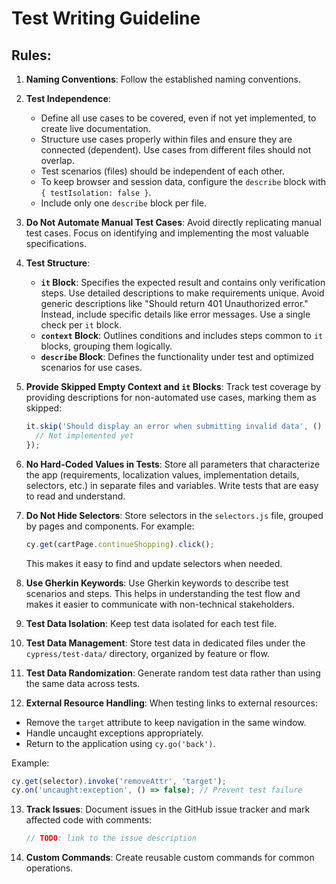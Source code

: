 # Test Writing Guideline

## Rules:

1. **Naming Conventions**: Follow the established naming conventions.

2. **Test Independence**:
    - Define all use cases to be covered, even if not yet implemented, to create live documentation.
    - Structure use cases properly within files and ensure they are connected (dependent). Use cases from different files should not overlap.
    - Test scenarios (files) should be independent of each other.
    - To keep browser and session data, configure the `describe` block with `{ testIsolation: false }`.
    - Include only one `describe` block per file.

3. **Do Not Automate Manual Test Cases**: Avoid directly replicating manual test cases. Focus on identifying and implementing the most valuable specifications.

4. **Test Structure**:
    - **`it` Block**: Specifies the expected result and contains only verification steps. Use detailed descriptions to make requirements unique. Avoid generic descriptions like "Should return 401 Unauthorized error." Instead, include specific details like error messages. Use a single check per `it` block.
    - **`context` Block**: Outlines conditions and includes steps common to `it` blocks, grouping them logically.
    - **`describe` Block**: Defines the functionality under test and optimized scenarios for use cases.

5. **Provide Skipped Empty Context and `it` Blocks**: Track test coverage by providing descriptions for non-automated use cases, marking them as skipped:
    ```javascript
    it.skip('Should display an error when submitting invalid data', () => {
      // Not implemented yet
    });
    ```

6. **No Hard-Coded Values in Tests**: Store all parameters that characterize the app (requirements, localization values, implementation details, selectors, etc.) in separate files and variables. Write tests that are easy to read and understand.

7. **Do Not Hide Selectors**: Store selectors in the `selectors.js` file, grouped by pages and components. For example:
    ```javascript
    cy.get(cartPage.continueShopping).click();
    ```
   This makes it easy to find and update selectors when needed.

8. **Use Gherkin Keywords**: Use Gherkin keywords to describe test scenarios and steps. This helps in understanding the test flow and makes it easier to communicate with non-technical stakeholders.

9. **Test Data Isolation**: Keep test data isolated for each test file.

10. **Test Data Management**: Store test data in dedicated files under the `cypress/test-data/` directory, organized by feature or flow.

11. **Test Data Randomization**: Generate random test data rather than using the same data across tests.

12. **External Resource Handling**: When testing links to external resources:
- Remove the `target` attribute to keep navigation in the same window.
- Handle uncaught exceptions appropriately.
- Return to the application using `cy.go('back')`.

Example:
 ```javascript
 cy.get(selector).invoke('removeAttr', 'target');
 cy.on('uncaught:exception', () => false); // Prevent test failure
 ```

13. **Track Issues**: Document issues in the GitHub issue tracker and mark affected code with comments:
    ```javascript
    // TODO: link to the issue description
    ```

14. **Custom Commands**: Create reusable custom commands for common operations.